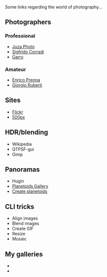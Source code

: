 <!-- 
.. link: 
.. description: 
.. tags: 
.. date: 2013/08/21 12:00:15
.. title: Photos
.. slug: photos
-->

Some links regarding the world of photography...    

## Photographers
### Professional
* [Juza Photo](http://www.juzaphoto.com/home.php?l=it)
* [Sigfrido Corradi](http://www.sigfridocorradi.net/)
* [Garry](http://www.flickr.com/photos/garry61/)
<!--* [Gergo](http://www.flickr.com/photos/pgaalien/) [Antal](http://500px.com/alienart)
[John Tisbury](johntisbury.deviantart.com)
-->

### Amateur

* [Enrico Prenna](http://www.flickr.com/photos/enricoprenna/)
* [Giorgio Ruberti](http://www.flickr.com/photos/giorgio_ruberti/)

## Sites

* [Flickr](http://www.flickr.com/)
* [500px](http://500px.com/)

## HDR/blending

* Wikipedia
* QTPSF-gui
* Gimp

## Panoramas

* Hugin
* [Planetoids Gallery](http://www.visualswirl.com/inspiration/22-amazing-planetoid-photographs/)
* [Create planetoids](http://haloramics.tiedtheleader.com/PlanetoidHowTo/PlanetoidHowTo.html)

## CLI tricks

* Align images
* Blend images
* Create GIF
* Resize
* Mosaic

## My galleries

* 
* 